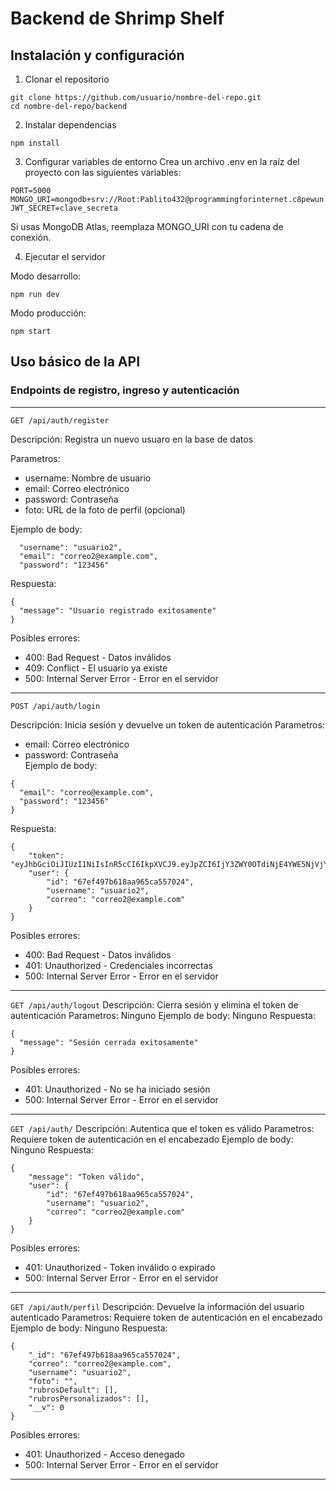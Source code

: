 # Backend de Shrimp Shelf

## Instalación y configuración
1. Clonar el repositorio
  ```
  git clone https://github.com/usuario/nombre-del-repo.git
  cd nombre-del-repo/backend
  ```

2. Instalar dependencias
  ```
  npm install
  ```

3. Configurar variables de entorno
  Crea un archivo .env en la raíz del proyecto con las siguientes variables:

  ```
  PORT=5000
  MONGO_URI=mongodb+srv://Root:Pablito432@programmingforinternet.c8pewun.mongodb.net/
  JWT_SECRET=clave_secreta
  ```
  Si usas MongoDB Atlas, reemplaza MONGO_URI con tu cadena de conexión.

4. Ejecutar el servidor

  Modo desarrollo:
  ```
  npm run dev
  ```
  Modo producción:
  ```
  npm start
  ```

## Uso básico de la API
### Endpoints de registro, ingreso y autenticación
---
`GET /api/auth/register`

Descripción: Registra un nuevo usuaro en la base de datos

Parametros:
- username: Nombre de usuario
- email: Correo electrónico
- password: Contraseña
- foto: URL de la foto de perfil (opcional)


Ejemplo de body:
```
  "username": "usuario2",
  "email": "correo2@example.com",
  "password": "123456"
```
Respuesta:
```
{
  "message": "Usuario registrado exitosamente"
}
```
Posibles errores:
- 400: Bad Request - Datos inválidos
- 409: Conflict - El usuario ya existe
- 500: Internal Server Error - Error en el servidor
---
`POST /api/auth/login`

Descripción: Inicia sesión y devuelve un token de autenticación
Parametros:
- email: Correo electrónico
- password: Contraseña	
Ejemplo de body:
```
{
  "email": "correo@example.com",
  "password": "123456"
}
```
Respuesta:
```
{
    "token": "eyJhbGciOiJIUzI1NiIsInR5cCI6IkpXVCJ9.eyJpZCI6IjY3ZWY0OTdiNjE4YWE5NjVjYTU1NzAyNCIsImlhdCI6MTc0Mzg5MDA4OCwiZXhwIjoxNzQzODkzNjg4fQ.Xrp3BvmWOFmiAfIgXAaqSc9Lqx49AbShjHyuzVD79eU",
    "user": {
        "id": "67ef497b618aa965ca557024",
        "username": "usuario2",
        "correo": "correo2@example.com"
    }
}
```

Posibles errores:
- 400: Bad Request - Datos inválidos
- 401: Unauthorized - Credenciales incorrectas
- 500: Internal Server Error - Error en el servidor
---
`GET /api/auth/logout`
Descripción: Cierra sesión y elimina el token de autenticación
Parametros: Ninguno
Ejemplo de body: Ninguno
Respuesta:
```
{
  "message": "Sesión cerrada exitosamente"
}
```
Posibles errores:
- 401: Unauthorized - No se ha iniciado sesión
- 500: Internal Server Error - Error en el servidor
---
`GET /api/auth/`
Descripción: Autentica que el token es válido
Parametros: Requiere token de autenticación en el encabezado
Ejemplo de body: Ninguno
Respuesta:
```
{
    "message": "Token válido",
    "user": {
        "id": "67ef497b618aa965ca557024",
        "username": "usuario2",
        "correo": "correo2@example.com"
    }
}
```
Posibles errores:
- 401: Unauthorized - Token inválido o expirado
- 500: Internal Server Error - Error en el servidor
---
`GET /api/auth/perfil`
Descripción: Devuelve la información del usuario autenticado
Parametros: Requiere token de autenticación en el encabezado
Ejemplo de body: Ninguno
Respuesta:
```
{
    "_id": "67ef497b618aa965ca557024",
    "correo": "correo2@example.com",
    "username": "usuario2",
    "foto": "",
    "rubrosDefault": [],
    "rubrosPersonalizados": [],
    "__v": 0
}
```
Posibles errores:
- 401: Unauthorized - Acceso denegado
- 500: Internal Server Error - Error en el servidor
---



